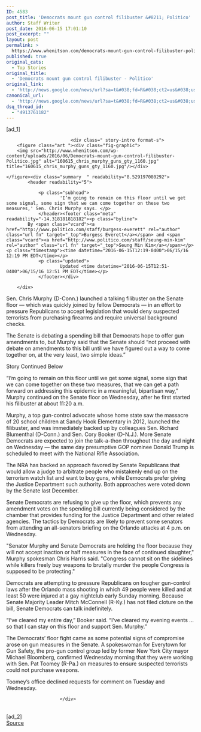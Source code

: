 ```yaml
---
ID: 4583
post_title: 'Democrats mount gun control filibuster &#8211; Politico'
author: Staff Writer
post_date: 2016-06-15 17:01:10
post_excerpt: ""
layout: post
permalink: >
  https://www.whenitson.com/democrats-mount-gun-control-filibuster-politico/
published: true
original_cats:
  - Top Stories
original_title:
  - 'Democrats mount gun control filibuster - Politico'
original_link:
  - 'http://news.google.com/news/url?sa=t&#038;fd=R&#038;ct2=us&#038;usg=AFQjCNH23Qeel57cAqG0Kk3m54RP3QWL9g&#038;clid=c3a7d30bb8a4878e06b80cf16b898331&#038;cid=52779133597265&#038;ei=mYlhV7iHL8LSwQG63bCYAQ&#038;url=http://www.politico.com/story/2016/06/sen-chris-murphy-starts-talking-filibuster-over-gun-control-224369'
canonical_url:
  - 'http://news.google.com/news/url?sa=t&#038;fd=R&#038;ct2=us&#038;usg=AFQjCNH23Qeel57cAqG0Kk3m54RP3QWL9g&#038;clid=c3a7d30bb8a4878e06b80cf16b898331&#038;cid=52779133597265&#038;ei=mYlhV7iHL8LSwQG63bCYAQ&#038;url=http://www.politico.com/story/2016/06/sen-chris-murphy-starts-talking-filibuster-over-gun-control-224369'
dsq_thread_id:
  - "4913761182"
---
```

 [ad_1]
<br><div readability="89.585253456221">
                            
                            <div class=" story-intro format-s">
        <figure class="art "><div class="fig-graphic">
        <img src="http://www.whenitson.com/wp-content/uploads/2016/06/Democrats-mount-gun-control-filibuster-Politico.jpg" alt="160615_chris_murphy_guns_gty_1160.jpg" title="160615_chris_murphy_guns_gty_1160.jpg"/></div>

    </figure><div class="summary  " readability="8.529197080292">
            <header readability="5">

                <p class="subhead">
                        'I’m going to remain on this floor until we get some signal, some sign that we can come together on these two measures,' Sen. Chris Murphy says. </p>
                </header><footer class="meta" readability="-14.318181818182"><p class="byline">
            By <span class="vcard"><a href="http://www.politico.com/staff/burgess-everett" rel="author" class="url fn" target="_top">Burgess Everett</a></span> and <span class="vcard"><a href="http://www.politico.com/staff/seung-min-kim" rel="author" class="url fn" target="_top">Seung Min Kim</a></span></p>
    <p class="timestamp"><time datetime="2016-06-15T12:19-0400">06/15/16 12:19 PM EDT</time></p>
                <p class="updated">
                        Updated <time datetime="2016-06-15T12:51-0400">06/15/16 12:51 PM EDT</time></p>
                </footer></div>

        </div>
<p>Sen. Chris Murphy (D-Conn.) launched a talking filibuster on the Senate floor — which was quickly joined by fellow Democrats — in an effort to pressure Republicans to accept legislation that would deny suspected terrorists from purchasing firearms and require universal background checks.</p>
<p>The Senate is debating a spending bill that Democrats hope to offer gun amendments to, but Murphy said that the Senate should “not proceed with debate on amendments to this bill until we have figured out a way to come together on, at the very least, two simple ideas.”</p><p class="story-continued">Story Continued Below</p>

 <p>“I’m going to remain on this floor until we get some signal, some sign that we can come together on these two measures, that we can get a path forward on addressing this epidemic in a meaningful, bipartisan way,” Murphy continued on the Senate floor on Wednesday, after he first started his filibuster at about 11:20 a.m. </p>
<p>Murphy, a top gun-control advocate whose home state saw the massacre of 20 school children at Sandy Hook Elementary in 2012, launched the filibuster, and was immediately backed up by colleagues Sen. Richard Blumenthal (D-Conn.) and Sen. Cory Booker (D-N.J.). More Senate Democrats are expected to join the talk-a-thon throughout the day and night on Wednesday — the same day presumptive GOP nominee Donald Trump is scheduled to meet with the National Rifle Association.</p>
<p>The NRA has backed an approach favored by Senate Republicans that would allow a judge to arbitrate people who mistakenly end up on the terrorism watch list and want to buy guns, while Democrats prefer giving the Justice Department such authority. Both approaches were voted down by the Senate last December.</p>
<p>Senate Democrats are refusing to give up the floor, which prevents any amendment votes on the spending bill currently being considered by the chamber that provides funding for the Justice Department and other related agencies. The tactics by Democrats are likely to prevent some senators from attending an all-senators briefing on the Orlando attacks at 4 p.m. on Wednesday. </p>
<p>"Senator Murphy and Senate Democrats are holding the floor because they will not accept inaction or half measures in the face of continued slaughter," Murphy spokesman Chris Harris said. "Congress cannot sit on the sidelines while killers freely buy weapons to brutally murder the people Congress is supposed to be protecting."</p>
<p>Democrats are attempting to pressure Republicans on tougher gun-control laws after the Orlando mass shooting in which 49 people were killed and at least 50 were injured at a gay nightclub early Sunday morning. Because Senate Majority Leader Mitch McConnell (R-Ky.) has not filed cloture on the bill, Senate Democrats can talk indefinitely. </p>
<p>“I’ve cleared my entire day,” Booker said. “I’ve cleared my evening events … so that I can stay on this floor and support Sen. Murphy.”</p>
<p>The Democrats’ floor fight came as some potential signs of compromise arose on gun measures in the Senate. A spokeswoman for Everytown for Gun Safety, the pro-gun control group led by former New York City mayor Michael Bloomberg, confirmed Wednesday morning that they were working with Sen. Pat Toomey (R-Pa.) on measures to ensure suspected terrorists could not purchase weapons.</p>
<p>Toomey’s office declined requests for comment on Tuesday and Wednesday.</p>



                            
                        </div>
<br>[ad_2]
<br><a href="http://news.google.com/news/url?sa=t&#038;fd=R&#038;ct2=us&#038;usg=AFQjCNH23Qeel57cAqG0Kk3m54RP3QWL9g&#038;clid=c3a7d30bb8a4878e06b80cf16b898331&#038;cid=52779133597265&#038;ei=mYlhV7iHL8LSwQG63bCYAQ&#038;url=http://www.politico.com/story/2016/06/sen-chris-murphy-starts-talking-filibuster-over-gun-control-224369">Source </a>